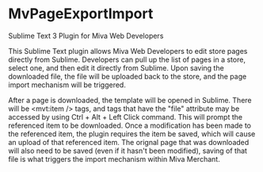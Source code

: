 # MvPageExportImport
Sublime Text 3 Plugin for Miva Web Developers

This Sublime Text plugin allows Miva Web Developers to edit store pages directly from Sublime.  Developers can pull up the list of pages in a store, select one, and then edit it directly from Sublime.  Upon saving the downloaded file, the file will be uploaded back to the store, and the page import mechanism will be triggered.

After a page is downloaded, the template will be opened in Sublime.  There will be <mvt:item /> tags, and tags that have the "file" attribute may be accessed by using Ctrl + Alt + Left Click command.  This will prompt the referenced item to be downloaded.  Once a modification has been made to the referenced item, the plugin requires the item be saved, which will cause an upload of that referenced item.  The orignal page that was downloaded will also need to be saved (even if it hasn't been modified), saving of that file is what triggers the import mechanism within Miva Merchant.
